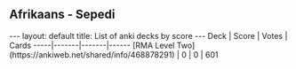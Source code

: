 <h2>Afrikaans  -  Sepedi</h2>
---
layout: default
title: List of anki decks by score
---
Deck | Score | Votes | Cards
-----|-------|-------|------
[RMA Level Two](https://ankiweb.net/shared/info/468878291) | 0 | 0 | 601

